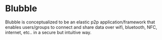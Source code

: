 Blubble
=======

Blubble is conceptualized to be an elastic p2p application/framework that enables users/groups to connect and share 
data over wifi, bluetooth, NFC, internet, etc.. in a secure but intuitive way.



